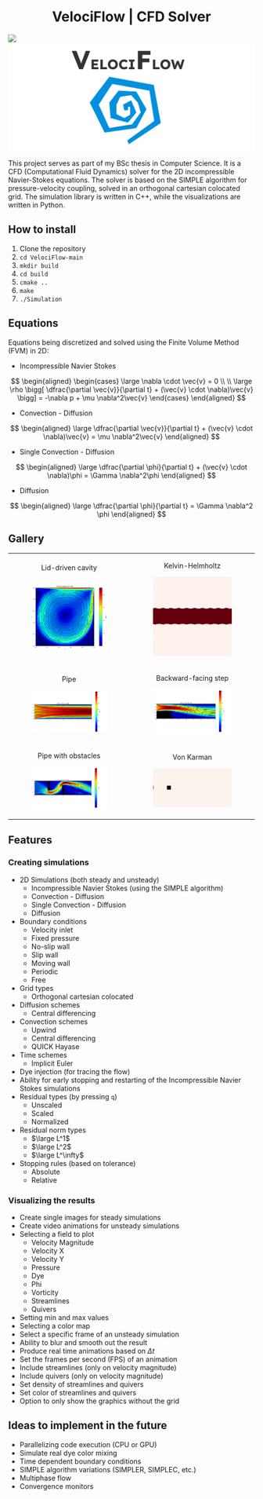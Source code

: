<h1 align="center">VelociFlow | CFD Solver</h1>

<a target="_blank" href="https://www.paypal.com/donate/?hosted_button_id=J65KNQYEK88ML">
  <img src="https://img.shields.io/badge/Donate-PayPal-green.svg">
</a>

<img src="logo.png" width="auto">

This project serves as part of my BSc thesis in Computer Science. It is a CFD (Computational Fluid Dynamics) solver for
the 2D incompressible Navier-Stokes equations. The solver is based on the SIMPLE
algorithm for pressure-velocity coupling, solved in an orthogonal cartesian colocated grid. The simulation library is written in
C++, while the visualizations are written in Python.

## How to install

1. Clone the repository
2. `cd VelociFlow-main`
3. `mkdir build`
4. `cd build`
5. `cmake ..`
6. `make`
7. `./Simulation`

## Equations

Equations being discretized and solved using the Finite Volume Method (FVM) in 2D:

- Incompressible Navier Stokes

$$
\begin{aligned}
    \begin{cases}
        \large \nabla \cdot \vec{v} = 0 \\ \\
        \large \rho \bigg[ \dfrac{\partial \vec{v}}{\partial t} + (\vec{v} \cdot \nabla)\vec{v} \bigg] = -\nabla p + \mu \nabla^2\vec{v}
    \end{cases}
\end{aligned}
$$

- Convection - Diffusion

$$
\begin{aligned}
    \large \dfrac{\partial \vec{v}}{\partial t} + (\vec{v} \cdot \nabla)\vec{v} = \mu \nabla^2\vec{v}
\end{aligned}
$$

- Single Convection - Diffusion

$$
\begin{aligned}
    \large \dfrac{\partial \phi}{\partial t} + (\vec{v} \cdot \nabla)\phi = \Gamma \nabla^2\phi
\end{aligned}
$$

- Diffusion

$$
\begin{aligned}
    \large \dfrac{\partial \phi}{\partial t} = \Gamma \nabla^2 \phi
\end{aligned}
$$

## Gallery

<table>
  <tbody>
    <tr>
      <td>
        <figure>
          <p align="center" width="300px">
            <figcaption><p align="center">Lid-driven cavity</p></figcaption>
            <img src="Gallery/lid-driven-cavity.png" width="300px">
          </p>
        </figure>
      </td>
      <td>
        <figure>
          <p align="center" width="300px">
            <figcaption><p align="center">Kelvin-Helmholtz</p></figcaption>
            <img src="Gallery/kelvin-helmholtz.gif" width="300px">
          </p>
        </figure>
      </td>
    </tr>
    <tr>
      <td>
        <figure>
          <p align="center" width="300px">
            <figcaption><p align="center">Pipe</p></figcaption>
            <img src="Gallery/pipe.png" width="300px">
          </p>
        </figure>
      </td>
      <td>
        <figure>
          <p align="center" width="300px">
            <figcaption><p align="center">Backward-facing step</p></figcaption>
            <img src="Gallery/backward-facing-step.png" width="300px">
          </p>
        </figure>
      </td>
    </tr>
    <tr>
      <td>
        <figure>
          <p align="center" width="300px">
            <figcaption><p align="center">Pipe with obstacles</p></figcaption>
            <img src="Gallery/pipe-with-obstacles.png" width="300px">
          </p>
        </figure>
      </td>
      <td>
        <figure>
          <p align="center" width="300px">
            <figcaption><p align="center">Von Karman</p></figcaption>
            <img src="Gallery/von-karman.gif" width="300px">
          </p>
        </figure>
      </td>
    </tr>
  </tbody>
</table>

## Features

### Creating simulations

- 2D Simulations (both steady and unsteady)
    - Incompressible Navier Stokes (using the SIMPLE algorithm)
    - Convection - Diffusion
    - Single Convection - Diffusion
    - Diffusion
- Boundary conditions
    - Velocity inlet
    - Fixed pressure
    - No-slip wall
    - Slip wall
    - Moving wall
    - Periodic
    - Free
- Grid types
    - Orthogonal cartesian colocated
- Diffusion schemes
    - Central differencing
- Convection schemes
    - Upwind
    - Central differencing
    - QUICK Hayase
- Time schemes
    - Implicit Euler
- Dye injection (for tracing the flow)
- Ability for early stopping and restarting of the Incompressible Navier Stokes simulations
- Residual types (by pressing `q`)
    - Unscaled
    - Scaled
    - Normalized
- Residual norm types
    - $\large L^1$
    - $\large L^2$
    - $\large L^\infty$
- Stopping rules (based on tolerance)
    - Absolute
    - Relative

### Visualizing the results

- Create single images for steady simulations
- Create video animations for unsteady simulations
- Selecting a field to plot
    - Velocity Magnitude
    - Velocity X
    - Velocity Y
    - Pressure
    - Dye
    - Phi
    - Vorticity
    - Streamlines
    - Quivers
- Setting min and max values
- Selecting a color map
- Select a specific frame of an unsteady simulation
- Ability to blur and smooth out the result
- Produce real time animations based on $\Delta t$
- Set the frames per second (FPS) of an animation
- Include streamlines (only on velocity magnitude)
- Include quivers (only on velocity magnitude)
- Set density of streamlines and quivers
- Set color of streamlines and quivers
- Option to only show the graphics without the grid

## Ideas to implement in the future

- Parallelizing code execution (CPU or GPU)
- Simulate real dye color mixing
- Time dependent boundary conditions
- SIMPLE algorithm variations (SIMPLER, SIMPLEC, etc.)
- Multiphase flow
- Convergence monitors
